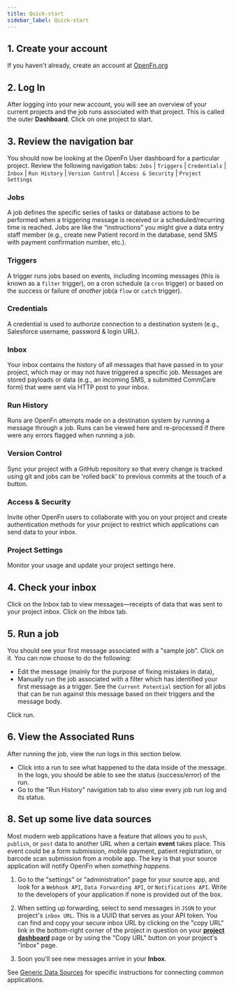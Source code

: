 ```yaml
---
title: Quick-start
sidebar_label: Quick-start
---
```


## 1. Create your account

If you haven't already, create an account at
[OpenFn.org](https://www.openfn.org/signup)

## 2. Log In

After logging into your new account, you will see an overview of your current
projects and the job runs associated with that project. This is called the outer
**Dashboard**. Click on one project to start.

## 3. Review the navigation bar

You should now be looking at the OpenFn User dashboard for a particular project.
Review the following navigation tabs: `Jobs` | `Triggers` | `Credentials` |
`Inbox` | `Run History` | `Version Control` | `Access & Security` |
`Project Settings`

### Jobs

A job defines the specific series of tasks or database actions to be performed
when a triggering message is received or a scheduled/recurring time is reached.
Jobs are like the “instructions” you might give a data entry staff member (e.g.,
create new Patient record in the database, send SMS with payment confirmation
number, etc.).

### Triggers

A trigger runs jobs based on events, including incoming messages (this is known
as a `filter` trigger), on a cron schedule (a `cron` trigger) or based on the
success or failure of _another_ job(a `flow` or `catch` trigger).

### Credentials

A credential is used to authorize connection to a destination system (e.g.,
Salesforce username, password & login URL).

### Inbox

Your inbox contains the history of all messages that have passed in to your
project, which may or may not have triggered a specific job. Messages are stored
payloads or data (e.g., an incoming SMS, a submitted CommCare form) that were
sent via HTTP post to your inbox.

### Run History

Runs are OpenFn attempts made on a destination system by running a message
through a job. Runs can be viewed here and re-processed if there were any errors
flagged when running a job.

### Version Control

Sync your project with a GitHub repository so that every change is tracked using
git and jobs can be 'rolled back' to previous commits at the touch of a button.

### Access & Security

Invite other OpenFn users to collaborate with you on your project and create
authentication methods for your project to restrict which applications can send
data to your inbox.

### Project Settings

Monitor your usage and update your project settings here.

## 4. Check your inbox

Click on the Inbox tab to view messages—receipts of data that was sent to your
project inbox. Click on the Inbox tab.

## 5. Run a job

You should see your first message associated with a "sample job". Click on it.
You can now choose to do the following:

- Edit the message (mainly for the purpose of fixing mistakes in data),
- Manually run the job associated with a filter which has identified your first
  message as a trigger. See the `Current Potential` section for all jobs that
  can be run against this message based on their triggers and the message body.

Click run.

## 6. View the Associated Runs

After running the job, view the run logs in this section below.

- Click into a run to see what happened to the data inside of the message. In
  the logs, you should be able to see the status (success/error) of the run.
- Go to the "Run History" navigation tab to also view every job run log and its
  status.

<!-- TODO: @Jed, how does this fit in with section 3 above? -->

<!-- ## 7. Familiarize yourself with the other tabs

Navigate to **Triggers**. You can see that the sample filter we provided you
required a message to be sent from OpenFn in order to trigger a job run. Click
on the filter to edit it. Click save when you are done.

Navigate to **Jobs**. Here you can:

- You can click to view the job that was run when triggered by the sample filter
  and sample message.
- Click on "Edit Job" to edit the .js file which executes a specific action
  (job).
- Click on the specified filter to change which filter should trigger that job.

Navigate to **Credentials** to edit the destination system you want to connect
to. By default, we have provided credentials to access the Salesforce sandbox
environment.

Navigate to the **Settings** tab to change the project's name, upgrade your
account for more jobs and runs, add collaborators, and transfer project
ownership. -->

## 8. Set up some live data sources

Most modern web applications have a feature that allows you to `push`,
`publish`, or `post` data to another URL when a certain **event** takes place.
This event could be a form submission, mobile payment, patient registration, or
barcode scan submission from a mobile app. The key is that your source
application will notify OpenFn when _something happens_.

1. Go to the "settings" or "administration" page for your source app, and look
   for a `Webhook API`, `Data Forwarding API`, or `Notifications API`. Write to
   the developers of your application if none is provided out of the box.

2. When setting up forwarding, select to send messages in `JSON` to your
   project's `inbox URL`. This is a UUID that serves as your API token. You can
   find and copy your secure inbox URL by clicking on the "copy URL" link in the
   bottom-right corner of the project in question on your
   **[project dashboard](https://www.openfn.org/projects)** page or by using the
   "Copy URL" button on your project's "Inbox" page.

3. Soon you'll see new messages arrive in your **Inbox**.

See [Generic Data Sources](/source-apps.md) for specific instructions for
connecting common applications.

